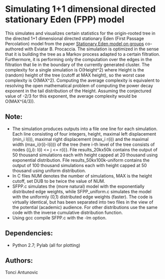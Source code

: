 # Simulating 1+1 dimensional directed stationary Eden (FPP) model

This simulates and visualizes certain statistics for the origin-rooted tree in the directed 1+1 dimensional directed stationary Eden (First Passage Percolation) model from the paper [Stationary Eden model on groups](http://arxiv.org/abs/1410.4944) co-authored with Eviatar B. Procaccia. The simulation is optimized in the sense that it is building the tree as a Markov process adapted to a certain filtration. Furthermore, it is performing only the computation over the edges in the filtration that lie in the boundary of the currently generated cluster. The complexity for a single simulation is O(Height^2) where Height is the (random) height of the tree (cutoff at MAX height), so the worst case complexity is O(MAX^2). Computing the average complexity is equivalent to resolving the open mathematical problem of computing the power decay exponent in the tail distribution of the Height. Assuming the conjectured value of -2/3 for this exponent, the average complexity would be O(MAX^(4/3)).


## Note:
* The simulation produces outputs into a file one line for each simulation. Each line consisting of four integers, height, maximal left displacement (min_i l(i)), maximal right displacement (max_i r(i)) and the maximal width (max_i(r(i)-l(i))) of the tree (here i-th level of the tree consists of nodes {(j,i): l(i) <= j <= r(i)}. File results_20kx50k contains the output of 50 thousand simulations each with height capped at 20 thousand using exponential distribution. File results_50kx100k-uniform contains the output of 100 thousand simulations each with height capped at 50 thousand using uniform distribution.
* In C files NUM denotes the number of simulations, MAX is the height cutoff, set DUB to be twice the value of NUM.
* SFPP.c simulates the (more natural) model with the exponentially distributed edge weights, while SFPP_uniform.c simulates the model with the uniformly (0,1) distributed edge weights (faster). The code is virtually identical, but has been separated into two files in the view of the potential (academic) audience. For other distributions use the same code with the inverse cumulative distribution function.
* Using gcc compile SFPP.c with the -lm option.

## Dependencies:
* Python 2.7; Pylab (all for plotting)


## Authors:
Tonci Antunovic
